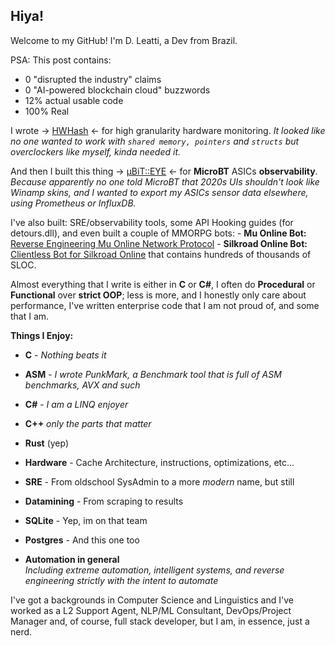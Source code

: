 
## Hiya!

Welcome to my GitHub! I'm D. Leatti, a Dev from Brazil.

PSA: This post contains:
- 0 "disrupted the industry" claims 
- 0 "AI-powered blockchain cloud" buzzwords
- 12% actual usable code
- 100% Real

I wrote → [HWHash](https://www.nuget.org/packages/HWHash) ← for high granularity hardware monitoring.
*It looked like no one wanted to work with ```shared memory, pointers``` and ```structs``` but overclockers like myself, kinda needed it.*

And then I built this thing → [μBiT::EYE](https://ubit.watch) ← for **MicroBT** ASICs **observability**. 
*Because apparently no one told MicroBT that 2020s UIs shouldn't look like Winamp skins, and I wanted to export my ASICs sensor data elsewhere, using Prometheus or InfluxDB.*

I've also built: SRE/observability tools, some API Hooking guides (for detours.dll), and even built a couple of MMORPG bots: - **Mu Online Bot:** [Reverse Engineering Mu Online Network Protocol](https://kernelriot.com/blog/reverse-engineering-mu-online-network-protocol) - **Silkroad Online Bot:** [Clientless Bot for Silkroad Online](https://kernelriot.com/blog/silkroad-online-clientless-bot) that contains hundreds of thousands of SLOC.

Almost everything that I write is either in **C** or **C#**, I often do **Procedural** or **Functional** over **strict OOP**; less is more, and I honestly only care about performance, I've written enterprise code that I am not proud of, and some that I am. 

**Things I Enjoy:**

- **C** - *Nothing beats it*
- **ASM** - *I wrote PunkMark, a Benchmark tool that is full of ASM benchmarks, AVX and such* 
- **C#** - *I am a LINQ enjoyer*
- **C++** *only the parts that matter*
- **Rust** (yep)
- **Hardware** - Cache Architecture, instructions, optimizations, etc...
- **SRE** - From oldschool SysAdmin to a more *modern* name, but still
- **Datamining** - From scraping to results
- **SQLite** - Yep, im on that team
- **Postgres** - And this one too

- **Automation in general**  
  *Including extreme automation, intelligent systems, and reverse engineering strictly with the intent to automate*

I've got a backgrounds in Computer Science and Linguistics and I've worked as a L2 Support Agent, NLP/ML Consultant, DevOps/Project Manager and, of course, full stack developer, but I am, in essence, just a nerd.


<!--
**layer07/layer07** is a ✨ _special_ ✨ repository because its `README.md` (this file) appears on your GitHub profile.

Here are some ideas to get you started:

- 🔭 I’m currently working on ...
- 🌱 I’m currently learning ...
- 👯 I’m looking to collaborate on ...
- 🤔 I’m looking for help with ...
- 💬 Ask me about ...
- 📫 How to reach me: ...
- 😄 Pronouns: ...
- ⚡ Fun fact: ...
-->
